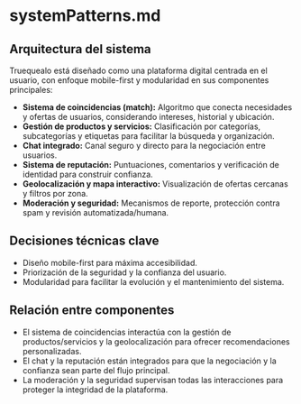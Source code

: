 # systemPatterns.md

## Arquitectura del sistema

Truequealo está diseñado como una plataforma digital centrada en el usuario, con enfoque mobile-first y modularidad en sus componentes principales:

- **Sistema de coincidencias (match):** Algoritmo que conecta necesidades y ofertas de usuarios, considerando intereses, historial y ubicación.
- **Gestión de productos y servicios:** Clasificación por categorías, subcategorías y etiquetas para facilitar la búsqueda y organización.
- **Chat integrado:** Canal seguro y directo para la negociación entre usuarios.
- **Sistema de reputación:** Puntuaciones, comentarios y verificación de identidad para construir confianza.
- **Geolocalización y mapa interactivo:** Visualización de ofertas cercanas y filtros por zona.
- **Moderación y seguridad:** Mecanismos de reporte, protección contra spam y revisión automatizada/humana.

## Decisiones técnicas clave

- Diseño mobile-first para máxima accesibilidad.
- Priorización de la seguridad y la confianza del usuario.
- Modularidad para facilitar la evolución y el mantenimiento del sistema.

## Relación entre componentes

- El sistema de coincidencias interactúa con la gestión de productos/servicios y la geolocalización para ofrecer recomendaciones personalizadas.
- El chat y la reputación están integrados para que la negociación y la confianza sean parte del flujo principal.
- La moderación y la seguridad supervisan todas las interacciones para proteger la integridad de la plataforma.

